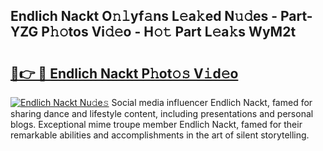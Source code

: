 ## Endlich Nackt O𝚗𝚕yf𝚊ns L𝚎a𝚔ed N𝚞𝚍es - Part-YZG P𝚑𝚘tos Vi𝚍𝚎o - H𝚘𝚝 Part L𝚎a𝚔s WyM2t

# <h2><a href="http://kfdn9h.oniu.top/?m=Endlich+Nackt">🔗👉 🔴 Endlich Nackt P𝚑ot𝚘𝚜 V𝚒d𝚎o</a></h2>

[![Endlich Nackt Nu𝚍e𝚜](https://i.imgur.com/0qMVB7G.gif)](http://kfdn9h.oniu.top/?m=Endlich+Nackt)
Social media influencer Endlich Nackt, famed for sharing dance and lifestyle content, including presentations and personal blogs. Exceptional mime troupe member Endlich Nackt, famed for their remarkable abilities and accomplishments in the art of silent storytelling.  
